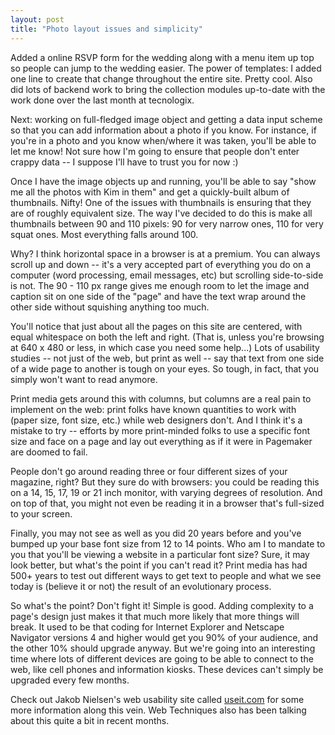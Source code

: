 ```yaml
---
layout: post
title: "Photo layout issues and simplicity"
---
```




Added a online RSVP form for the wedding along with a menu item up top so people can jump to the wedding easier. The power of templates: I added one line to create that change throughout the entire site. Pretty cool. Also did lots of backend work to bring the collection modules up-to-date with the work done over the last month at tecnologix.

<p>Next: working on full-fledged image object and getting a data input scheme so that you can add information about a photo if you know. For instance, if you're in a photo and you know when/where it was taken, you'll be able to let me know! Not sure how I'm going to ensure that people don't enter crappy data -- I suppose I'll have to trust you for now :)</p>

<p>Once I have the image objects up and running, you'll be able to say "show me all the photos with Kim in them" and get a quickly-built album of thumbnails. Nifty! One of the issues with thumbnails is ensuring that they are of roughly equivalent size. The way I've decided to do this is make all thumbnails between 90 and 110 pixels: 90 for very narrow ones, 110 for very squat ones. Most everything falls around 100.</p>

<p>Why? I think horizontal space in a browser is at a premium. You can always scroll up and down -- it's a very accepted part of everything you do on a computer (word processing, email messages, etc) but scrolling side-to-side is not. The 90 - 110 px range gives me enough room to let the image and caption sit on one side of the "page" and have the text wrap around the other side without squishing anything too much.</p>

<p>You'll notice that just about all the pages on this site are centered, with equal whitespace on both the left and right. (That is, unless you're browsing at 640 x 480 or less, in which case you need some help...) Lots of usability studies -- not just of the web, but print as well -- say that text from one side of a wide page to another is tough on your eyes. So tough, in fact, that you simply won't want to read anymore.</p>

<p>Print media gets around this with columns, but columns are a real pain to implement on the web: print folks have known quantities to work with (paper size, font size, etc.) while web designers don't. And I think it's a mistake to try -- efforts by more print-minded folks to use a specific font size and face on a page and lay out everything as if it were in Pagemaker are doomed to fail.</p>

<p>People don't go around reading three or four different sizes of your magazine, right? But they sure do with browsers: you could be reading this on a 14, 15, 17, 19 or 21 inch monitor, with varying degrees of resolution. And on top of that, you might not even be reading it in a browser that's full-sized to your screen.</p>

<p>Finally, you may not see as well as you did 20 years before and you've bumped up your base font size from 12 to 14 points. Who am I to mandate to you that you'll be viewing a website in a particular font size? Sure, it may look better, but what's the point if you can't read it? Print media has had 500+ years to test out different ways to get text to people and what we see today is (believe it or not) the result of an evolutionary process.</p>

<p>So what's the point? Don't fight it! Simple is good. Adding complexity to a page's design just makes it that much more likely that more things will break. It used to be that coding for Internet Explorer and Netscape Navigator versions 4 and higher would get you 90% of your audience, and the other 10% should upgrade anyway. But we're going into an interesting time where lots of different devices are going to be able to connect to the web, like cell phones and information kiosks. These devices can't simply be upgraded every few months.</p>

<p>Check out Jakob Nielsen's web usability site called <a href="http://www.useit.com/">useit.com</a> for some more information along this vein. Web Techniques also has been talking about this quite a bit in recent months.</p>


